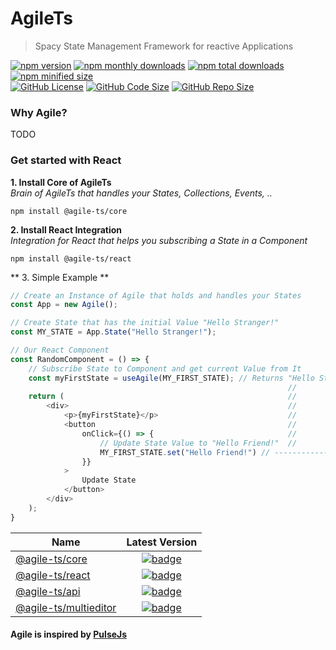 # AgileTs

> Spacy State Management Framework for reactive Applications

<a href="https://npm.im/@agile-ts/core">
  <img src="https://img.shields.io/npm/v/@agile-ts/core.svg" alt="npm version"></a>
<a href="https://npm.im/@agile-ts/core">
  <img src="https://img.shields.io/npm/dm/@agile-ts/core.svg" alt="npm monthly downloads"></a>
<a href="https://npm.im/@agile-ts/core">
  <img src="https://img.shields.io/npm/dt/@agile-ts/core.svg" alt="npm total downloads"></a>
<a href="https://npm.im/@agile-ts/core">
  <img src="https://img.shields.io/bundlephobia/min/@agile-ts/core.svg" alt="npm minified size"></a>
  
  
<br />

<a href="https://github.com/agile-ts/agile">
  <img src="https://img.shields.io/github/license/agile-ts/agile.svg" alt="GitHub License"></a>
<a href="https://github.com/agile-ts/agile">
  <img src="https://img.shields.io/github/languages/code-size/agile-ts/agile.svg" alt="GitHub Code Size"></a>
<a href="https://github.com/agile-ts/agile">
  <img src="https://img.shields.io/github/repo-size/agile-ts/agile.svg" alt="GitHub Repo Size"></a>
  
 ### Why Agile?
 
 TODO

### Get started with React

**1. Install Core of AgileTs** <br />
_Brain of AgileTs that handles your States, Collections, Events, .._
```
npm install @agile-ts/core
```

**2. Install React Integration** <br />
_Integration for React that helps you subscribing a State in a Component_
```
npm install @agile-ts/react
```

** 3. Simple Example **
```ts
// Create an Instance of Agile that holds and handles your States
const App = new Agile();

// Create State that has the initial Value "Hello Stranger!"
const MY_STATE = App.State("Hello Stranger!");

// Our React Component
const RandomComponent = () => {
    // Subscribe State to Component and get current Value from It
    const myFirstState = useAgile(MY_FIRST_STATE); // Returns "Hello Stranger!"
                                                              //       A
    return (                                                  //       |
        <div>                                                 //       |  Now the State Value gets changed to
            <p>{myFirstState}</p>                             //       |  "Hello Friend!" and causes a rerender 
            <button                                           //       |  on this Component.
                onClick={() => {                              //       |  -> myFirstState has the Value "Hello Friend"
                    // Update State Value to "Hello Friend!"  //       |
                    MY_FIRST_STATE.set("Hello Friend!") // -------------
                }}
            >
                Update State
            </button>
        </div>
    );
}
```

| Name                                                                     |                                                                               Latest Version                                                                                |
| ------------------------------------------------------------------------ | :-------------------------------------------------------------------------------------------------------------------------------------------------------------------------: |
| [@agile-ts/core](/packages/core)                                         |               [![badge](https://img.shields.io/npm/v/@agile-ts/core.svg?style=flat-square)](https://www.npmjs.com/package/@agile-ts/core)                                   |
| [@agile-ts/react](/packages/react)                                       |               [![badge](https://img.shields.io/npm/v/@agile-ts/react.svg?style=flat-square)](https://www.npmjs.com/package/@agile-ts/react)                                 |
| [@agile-ts/api](/packages/api)                                           |               [![badge](https://img.shields.io/npm/v/@agile-ts/api.svg?style=flat-square)](https://www.npmjs.com/package/@agile-ts/api)                                     |
| [@agile-ts/multieditor](/packages/multieditor)                           |               [![badge](https://img.shields.io/npm/v/@agile-ts/multieditor.svg?style=flat-square)](https://www.npmjs.com/package/@agile-ts/multieditor)                     |            

#### Agile is inspired by [PulseJs](https://github.com/pulse-framework/pulse)
